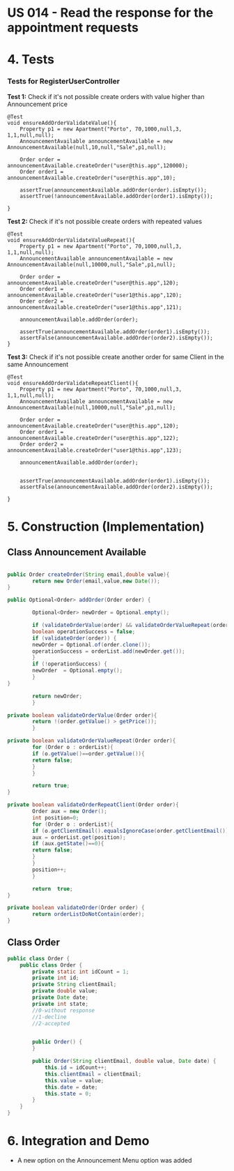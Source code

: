 # US 014 - Read the response for the appointment requests


# 4. Tests 
### Tests for RegisterUserController

**Test 1:** Check if it's not possible create orders with value higher than Announcement price


    @Test
    void ensureAddOrderValidateValue(){
        Property p1 = new Apartment("Porto", 70,1000,null,3, 1,1,null,null);
        AnnouncementAvailable announcementAvailable = new AnnouncementAvailable(null,10,null,"Sale",p1,null);

        Order order = announcementAvailable.createOrder("user@this.app",120000);
        Order order1 = announcementAvailable.createOrder("user@this.app",10);

        assertTrue(announcementAvailable.addOrder(order).isEmpty());
        assertTrue(!announcementAvailable.addOrder(order1).isEmpty());

    }





**Test 2:** Check if it's not possible create orders with repeated values

    @Test
    void ensureAddOrderValidateValueRepeat(){
        Property p1 = new Apartment("Porto", 70,1000,null,3, 1,1,null,null);
        AnnouncementAvailable announcementAvailable = new AnnouncementAvailable(null,10000,null,"Sale",p1,null);

        Order order = announcementAvailable.createOrder("user@this.app",120);
        Order order1 = announcementAvailable.createOrder("user1@this.app",120);
        Order order2 = announcementAvailable.createOrder("user1@this.app",121);

        announcementAvailable.addOrder(order);

        assertTrue(announcementAvailable.addOrder(order1).isEmpty());
        assertFalse(announcementAvailable.addOrder(order2).isEmpty());
    }


**Test 3:** Check if it's not possible create another order for same Client in the same Announcement

    @Test
    void ensureAddOrderValidateRepeatClient(){
        Property p1 = new Apartment("Porto", 70,1000,null,3, 1,1,null,null);
        AnnouncementAvailable announcementAvailable = new AnnouncementAvailable(null,10000,null,"Sale",p1,null);

        Order order = announcementAvailable.createOrder("user@this.app",120);
        Order order1 = announcementAvailable.createOrder("user@this.app",122);
        Order order2 = announcementAvailable.createOrder("user1@this.app",123);

        announcementAvailable.addOrder(order);


        assertTrue(announcementAvailable.addOrder(order1).isEmpty());
        assertFalse(announcementAvailable.addOrder(order2).isEmpty());

    }
	



# 5. Construction (Implementation)


## Class Announcement Available

```java

public Order createOrder(String email,double value){
        return new Order(email,value,new Date());
}

public Optional<Order> addOrder(Order order) {

        Optional<Order> newOrder = Optional.empty();

        if (validateOrderValue(order) && validateOrderValueRepeat(order) && validateOrderRepeatClient(order)){
        boolean operationSuccess = false;
        if (validateOrder(order)) {
        newOrder = Optional.of(order.clone());
        operationSuccess = orderList.add(newOrder.get());
        }
        if (!operationSuccess) {
        newOrder  = Optional.empty();
        }
}

        return newOrder;
        }

private boolean validateOrderValue(Order order){
        return !(order.getValue() > getPrice());
        }

private boolean validateOrderValueRepeat(Order order){
        for (Order o : orderList){
        if (o.getValue()==order.getValue()){
        return false;
        }
        }

        return true;
}

private boolean validateOrderRepeatClient(Order order){
        Order aux = new Order();
        int position=0;
        for (Order o : orderList){
        if (o.getClientEmail().equalsIgnoreCase(order.getClientEmail())){
        aux = orderList.get(position);
        if (aux.getState()==0){
        return false;
        }
        }
        position++;
        }

        return  true;
}

private boolean validateOrder(Order order) {
        return orderListDoNotContain(order);
}
```


## Class Order

```java
public class Order {
    public class Order {
        private static int idCount = 1;
        private int id;
        private String clientEmail;
        private double value;
        private Date date;
        private int state;
        //0-without response
        //1-decline
        //2-accepted


        public Order() {
        }

        public Order(String clientEmail, double value, Date date) {
            this.id = idCount++;
            this.clientEmail = clientEmail;
            this.value = value;
            this.date = date;
            this.state = 0;
        }
    }
}
```

# 6. Integration and Demo 

* A new option on the Announcement Menu option was added






